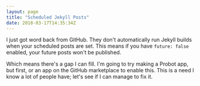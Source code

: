 ```yaml
---
layout: page
title: "Scheduled Jekyll Posts"
date: 2018-03-17T14:35:34Z
---
```


I just got word back from GitHub. They don't automatically run Jekyll builds when your scheduled posts are set. This means if you have `future: false` enabled, your future posts won't be published.

Which means there's a gap I can fill. I'm going to try making a Probot app, but first, or an app on the GitHub marketplace to enable this. This is a need I know a lot of people have; let's see if I can manage to fix it.
